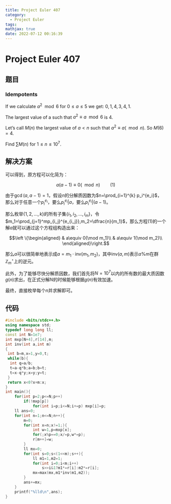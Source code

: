 ```yaml
---
title: Project Euler 407
category:
  - Project Euler
tags:
mathjax: true
date: 2022-07-12 00:16:39
---
```


<escape><!-- more --></escape>

# Project Euler 407

## 题目

### Idempotents

If we calculate $a^2 \mod 6$ for $0 \le a \le 5$ we get: $0,1,4,3,4,1$.

The largest value of a such that $a^2 ≡ a \mod 6$ is $4$.

Let’s call $M(n)$ the largest value of $a < n$ such that $a^2 \equiv a (\mod n)$. So $M(6) = 4$.

Find $\sum M(n)$ for $1 \le n \le 10^7$.

## 解决方案

可以得到，原方程可以化简为：

$$a(a-1)\equiv 0(\mod n)\qquad(1)$$

由于$\gcd(a,a-1)=1$，假设$n$的分解质因数为$n=\prod_{i=1}^{k} p_i^{e_i}$，那么对于任意一个$p_i^{e_i}$，要么$p_i^{e_i}|a$，要么$p_i^{e_i}|(a-1)$。

那么枚举$\{1,2,\dots,k\}$的所有子集$\{i_1,i_2,\dots,i_m\}$，令$m_1=\prod_{j=1}^mp_{i_j}^{e_{i_j}},m_2=\dfrac{n}{m_1}$，那么方程$(1)$的一个解$a$就可以通过这个方程组构造出来：

$$\left \{\begin{aligned}
  & a\equiv 0(\mod m_1)\\
  & a\equiv 1(\mod m_2)\\
\end{aligned}\right.$$

那么$a$可以很简单地表示成$a=m_1\cdot \text{inv}(m_1,m_2)$，其中$\text{inv}(a,m)$表示$a\%m$在群$\mathbb{Z}_m^{\star}$上的逆元。

此外，为了能够尽快分解质因数，我们首先将$N=10^7$以内的所有数的最大质因数$g(n)$求出，在正式分解$N$的时候能够根据$g(n)$有效加速。

最终，直接枚举每个$n$并求解即可。

## 代码

```C++
#include <bits/stdc++.h>
using namespace std;
typedef long long ll;
const int N=1e7;
int mxp[N+4],r[14],m;
int inv(int a,int m)
{
 int b=m,x=1,y=0,t;
 while(b){
  int q=a/b;
  t=a-q*b;a=b;b=t;
  t=x-q*y;x=y;y=t;
 }
 return x<0?x+m:x;
}
int main(){
    for(int p=2;p<=N;p++)
        if(!mxp[p])
            for(int i=p;i<=N;i+=p) mxp[i]=p;
    ll ans=0;
    for(int n=1;n<=N;n++){
        m=0;
        for(int x=n;x!=1;){
            int w=1,p=mxp[x];
            for(;x%p==0;x/=p,w*=p);
            r[m++]=w;
        }
        ll mx=0;
        for(int s=0;s<(1<<m);s++){
            ll m1=1,m2=1;
            for(int i=0;i<m;i++)
                s>>i&1?m1*=r[i]:m2*=r[i];
            mx=max(mx,m1*inv(m1,m2));
        }
        ans+=mx;
    }
    printf("%lld\n",ans);
}

```
